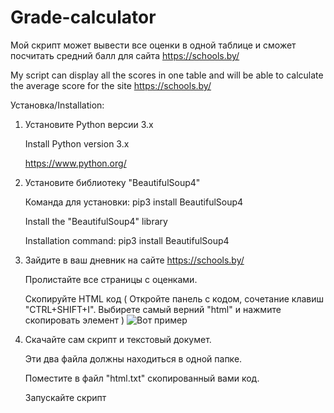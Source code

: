 # Grade-calculator
Мой скрипт может вывести все оценки в одной таблице и сможет посчитать средний балл для сайта https://schools.by/

My script can display all the scores in one table and will be able to calculate the average score for the site https://schools.by/

Установка/Installation:

1. Установите Python версии 3.x

   Install Python version 3.x
   
   https://www.python.org/

2. Установите библиотеку "BeautifulSoup4"

   Команда для установки: pip3 install BeautifulSoup4
   
   
   Install the "BeautifulSoup4" library
   
   Installation command: pip3 install BeautifulSoup4

3. Зайдите в ваш дневник на сайте https://schools.by/

   Пролистайте все страницы с оценками.
   
   Скопируйте HTML код ( Откройте панель с кодом, сочетание клавиш "CTRL+SHIFT+I". Выбирете самый верний "html" и нажмите скопировать        элемент )
   ![Вот пример](https://sun9-10.userapi.com/c855232/v855232412/f7984/_2Ba_wSloqg.jpg)

4. Скачайте сам скрипт и текстовый докумет.

   Эти два файла должны находиться в одной папке.
   
   Поместите в файл "html.txt" скопированный вами код.
   
   Запускайте скрипт
